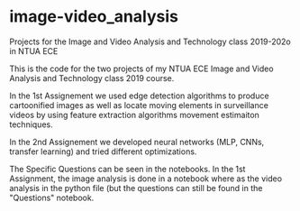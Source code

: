 # image-video_analysis
Projects for the Image and Video Analysis and Technology class 2019-202o in NTUA ECE


This is the code for the two projects of my NTUA ECE Image and Video Analysis and Technology class 2019 course.

In the 1st Assignement we used edge detection algorithms to produce cartoonified images as well as locate moving elements in surveillance videos by using feature extraction algorithms movement estimaiton techniques.

In the 2nd Assignement we developed neural networks (MLP, CNNs, transfer learning) and tried different optimizations.

The Specific Questions can be seen in the notebooks. In the 1st Assignment, the image analysis is done in a notebook where as the video analysis in the python file (but the questions can still be found in the "Questions" notebook.
